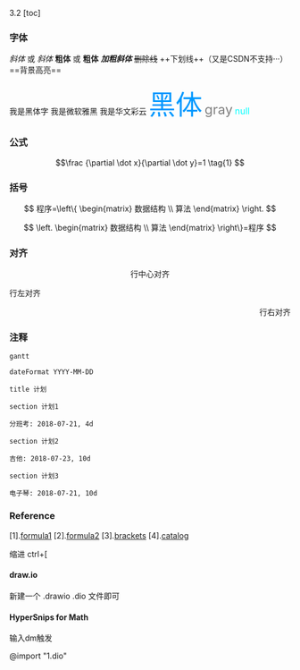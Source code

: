 3.2
[toc]

### 字体
*斜体* 或 _斜体_
**粗体** 或 __粗体__
***加粗斜体***
~~删除线~~
++下划线++（又是CSDN不支持···）
==背景高亮==

<font face="黑体">我是黑体字</font>
<font face="微软雅黑">我是微软雅黑</font>
<font face="STCAIYUN">我是华文彩云</font>
<font color=#0099ff size=12 face="黑体">黑体</font>
<font color=gray size=5>gray</font>
<font color=#00ffff size=3>null</font>

### 公式
$$\frac {\partial \dot x}{\partial \dot y}=1 \tag{1} $$

### 括号
$$ 程序=\left\{
\begin{matrix}
 数据结构 \\
 算法 
\end{matrix}
\right.
$$

$$ \left.
\begin{matrix}
 数据结构 \\
 算法 
\end{matrix}
\right\}=程序
$$

### 对齐
<center>行中心对齐</center>
<p align="left">行左对齐</p>
<p align="right">行右对齐</p>

### 注释
[//]: # (哈哈我是最强注释，不会在浏览器中显示。)
[^_^]: # (哈哈我是最萌注释，不会在浏览器中显示。)
[//]: <> (哈哈我是注释，不会在浏览器中显示。)
[comment]: <> (哈哈我是注释，不会在浏览器中显示。)


``` 
gantt

dateFormat YYYY-MM-DD

title 计划

section 计划1

分班考: 2018-07-21, 4d

section 计划2

吉他: 2018-07-23, 10d

section 计划3

电子琴: 2018-07-21, 10d

```



### Reference
[1].[formula1](https://blog.csdn.net/weixin_32759777/article/details/106955474?ops_request_misc=%25257B%252522request%25255Fid%252522%25253A%252522160725439619724848170093%252522%25252C%252522scm%252522%25253A%25252220140713.130102334..%252522%25257D&request_id=160725439619724848170093&biz_id=0&utm_medium=distribute.pc_search_result.none-task-blog-2~all~sobaiduend~default-1-106955474.pc_search_result_no_baidu_js&utm_term=markdown%E5%AF%BC%E6%95%B0)
[2].[formula2](https://blog.csdn.net/jyfu2_12/article/details/79207643?ops_request_misc=%25257B%252522request%25255Fid%252522%25253A%252522160725386819721942231357%252522%25252C%252522scm%252522%25253A%25252220140713.130102334..%252522%25257D&request_id=160725386819721942231357&biz_id=0&utm_medium=distribute.pc_search_result.none-task-blog-2~all~top_click~default-1-79207643.pc_search_result_no_baidu_js&utm_term=markdown%E5%85%AC%E5%BC%8F)
[3].[brackets](https://blog.csdn.net/Kevin_Xie86/article/details/104714119?ops_request_misc=%25257B%252522request%25255Fid%252522%25253A%252522160725460419725271017962%252522%25252C%252522scm%252522%25253A%25252220140713.130102334.pc%25255Fall.%252522%25257D&request_id=160725460419725271017962&biz_id=0&utm_medium=distribute.pc_search_result.none-task-blog-2~all~first_rank_v2~rank_v29-2-104714119.pc_search_result_no_baidu_js&utm_term=markdown%E5%A4%A7%E6%8B%AC%E5%8F%B7%E5%88%86%E7%B1%BB)
[4].[catalog](https://fanyi.baidu.com/#zh/en/%E7%9B%AE%E5%BD%95)



缩进  ctrl+[

#### draw.io
新建一个  .drawio  .dio 文件即可

#### HyperSnips for Math
输入dm触发

@import "1.dio"


